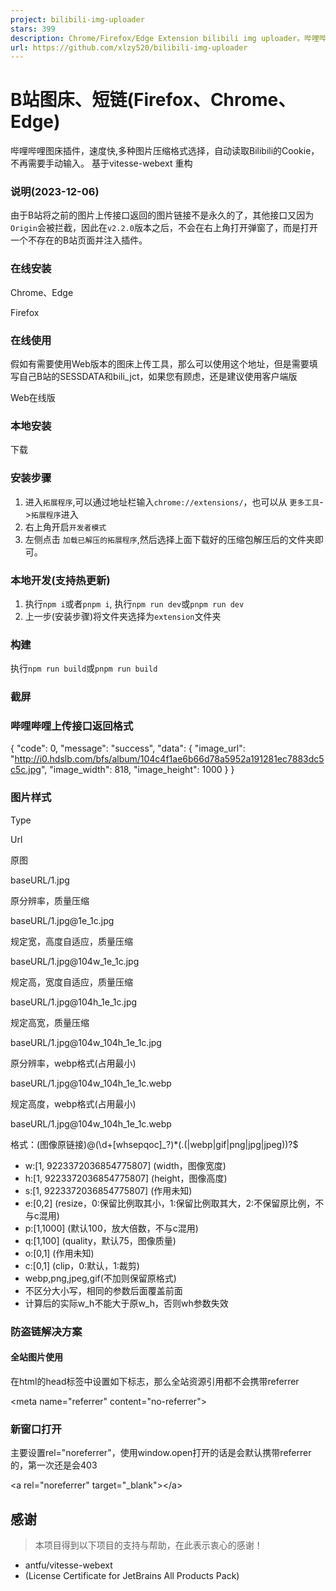 ```yaml
---
project: bilibili-img-uploader
stars: 399
description: Chrome/Firefox/Edge Extension bilibili img uploader。哔哩哔哩图床上传插件.https://chrome.google.com/webstore/detail/b%E7%AB%99%E5%9B%BE%E5%BA%8A/domljbndjbjgpkhdbmfgmiclggdfojnd?hl=zh-CN
url: https://github.com/xlzy520/bilibili-img-uploader
---
```


B站图床、短链(Firefox、Chrome、Edge)
============================

哔哩哔哩图床插件，速度快,多种图片压缩格式选择，自动读取Bilibili的Cookie，不再需要手动输入。 基于vitesse-webext 重构

### 说明(2023-12-06)

由于B站将之前的图片上传接口返回的图片链接不是永久的了，其他接口又因为`Origin`会被拦截，因此在`v2.2.0`版本之后，不会在右上角打开弹窗了，而是打开一个不存在的B站页面并注入插件。

### 在线安装

Chrome、Edge

Firefox

### 在线使用

假如有需要使用Web版本的图床上传工具，那么可以使用这个地址，但是需要填写自己B站的SESSDATA和bili\_jct，如果您有顾虑，还是建议使用客户端版

Web在线版

### 本地安装

下载

### 安装步骤

1.  进入`拓展程序`,可以通过地址栏输入`chrome://extensions/`，也可以从 `更多工具`\->`拓展程序`进入
2.  右上角开启`开发者模式`
3.  左侧点击 `加载已解压的拓展程序`,然后选择上面下载好的压缩包解压后的文件夹即可。

### 本地开发(支持热更新)

1.  执行`npm i`或者`pnpm i`, 执行`npm run dev`或`pnpm run dev`
2.  上一步(安装步骤)将文件夹选择为`extension`文件夹

### 构建

执行`npm run build`或`pnpm run build`

### 截屏

### 哔哩哔哩上传接口返回格式

{
    "code": 0,
    "message": "success",
    "data": {
        "image\_url": "http://i0.hdslb.com/bfs/album/104c4f1ae6b66d78a5952a191281ec7883dc5c5c.jpg",
        "image\_width": 818,
        "image\_height": 1000
    }
}

### 图片样式

Type

Url

原图

baseURL/1.jpg

原分辨率，质量压缩

baseURL/1.jpg@1e\_1c.jpg

规定宽，高度自适应，质量压缩

baseURL/1.jpg@104w\_1e\_1c.jpg

规定高，宽度自适应，质量压缩

baseURL/1.jpg@104h\_1e\_1c.jpg

规定高宽，质量压缩

baseURL/1.jpg@104w\_104h\_1e\_1c.jpg

原分辨率，webp格式(占用最小)

baseURL/1.jpg@104w\_104h\_1e\_1c.webp

规定高度，webp格式(占用最小)

baseURL/1.jpg@104w\_104h\_1e\_1c.webp

格式：(图像原链接)@(\\d+\[whsepqoc\]\_?)\*(.(|webp|gif|png|jpg|jpeg))?$

-   w:\[1, 9223372036854775807\] (width，图像宽度)
-   h:\[1, 9223372036854775807\] (height，图像高度)
-   s:\[1, 9223372036854775807\] (作用未知)
-   e:\[0,2\] (resize，0:保留比例取其小，1:保留比例取其大，2:不保留原比例，不与c混用)
-   p:\[1,1000\] (默认100，放大倍数，不与c混用)
-   q:\[1,100\] (quality，默认75，图像质量)
-   o:\[0,1\] (作用未知)
-   c:\[0,1\] (clip，0:默认，1:裁剪)
-   webp,png,jpeg,gif(不加则保留原格式)
-   不区分大小写，相同的参数后面覆盖前面
-   计算后的实际w_h不能大于原w_h，否则wh参数失效

### 防盗链解决方案

#### 全站图片使用

在html的head标签中设置如下标志，那么全站资源引用都不会携带referrer

<meta name\="referrer" content\="no-referrer"\>

### 新窗口打开

主要设置rel="noreferrer"，使用window.open打开的话是会默认携带referrer的，第一次还是会403

<a rel\="noreferrer" target\="\_blank"\></a\>

感谢
--

> 本项目得到以下项目的支持与帮助，在此表示衷心的感谢！

-   antfu/vitesse-webext
-   (License Certificate for JetBrains All Products Pack)

